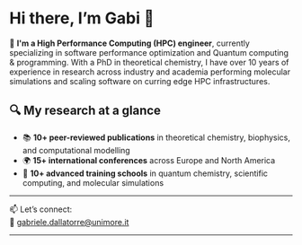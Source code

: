 # Hi there, I’m **Gabi** 👋  

🧠 **I'm a High Performance Computing (HPC) engineer**, currently specializing in software performance optimization and Quantum computing & programming. With a PhD in theoretical chemistry, I have over 10 years of experience in research across industry and academia performing molecular simulations and scaling software on curring edge HPC infrastructures. 

## 🔍 My research at a glance

- 📚 **10+ peer-reviewed publications** in theoretical chemistry, biophysics, and computational modelling  
- 🌍 **15+ international conferences** across Europe and North America  
- 🧪 **10+ advanced training schools** in quantum chemistry, scientific computing, and molecular simulations  

---

📫 Let’s connect:  
📧 gabriele.dallatorre@unimore.it  

---






<!--
**gdallatorre-hpc/gdallatorre-hpc** is a ✨ _special_ ✨ repository because its `README.md` (this file) appears on your GitHub profile.

Here are some ideas to get you started:

- 🔭 I’m currently working on ...
- 🌱 I’m currently learning ...
- 👯 I’m looking to collaborate on ...
- 🤔 I’m looking for help with ...
- 💬 Ask me about ...
- 📫 How to reach me: ...
- 😄 Pronouns: ...
- ⚡ Fun fact: ...
-->
